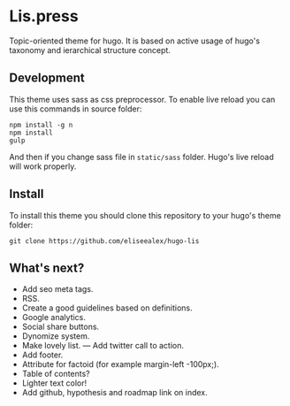 # Lis.press
Topic-oriented theme for hugo. It is based on active usage of hugo's taxonomy and ierarchical structure concept.

## Development
This theme uses sass as css preprocessor. To enable live reload you can use this commands in source folder:

```
npm install -g n
npm install
gulp
```

And then if you change sass file in `static/sass` folder. Hugo's live reload will work properly.

## Install
To install this theme you should clone this repository to your hugo's theme folder:

```
git clone https://github.com/eliseealex/hugo-lis
```

## What's next?
- Add seo meta tags.
- RSS.
- Create a good guidelines based on definitions.
- Google analytics.
- Social share buttons.
- Dynomize system.
- Make lovely list.
— Add twitter call to action.
- Add footer.
- Attribute for factoid (for example margin-left -100px;).
- Table of contents?
- Lighter text color!
- Add github, hypothesis and roadmap link on index.